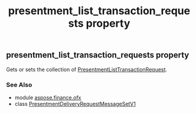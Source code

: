 ﻿---
title: presentment_list_transaction_requests property
second_title: Aspose.Finance for Python via .NET API References
description: 
type: docs
weight: 70
url: /python-net/aspose.finance.ofx/presentmentdeliveryrequestmessagesetv1/presentment_list_transaction_requests/
is_root: false
---

## presentment_list_transaction_requests property


Gets or sets the collection of [PresentmentListTransactionRequest](/finance/python-net/aspose.finance.ofx.billerdelivery/presentmentlisttransactionrequest).

### See Also
* module [aspose.finance.ofx](../../)
* class [PresentmentDeliveryRequestMessageSetV1](/finance/python-net/aspose.finance.ofx/presentmentdeliveryrequestmessagesetv1)
